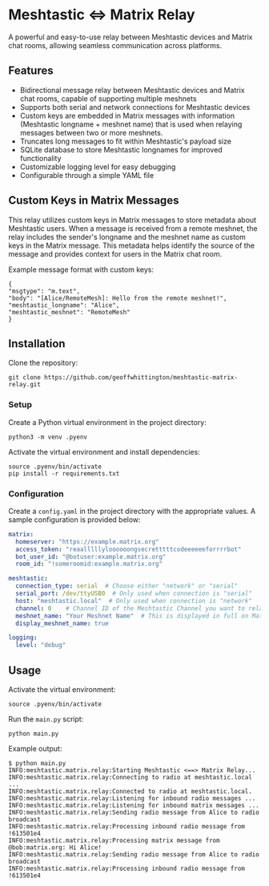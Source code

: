 # Meshtastic <=> Matrix Relay

A powerful and easy-to-use relay between Meshtastic devices and Matrix chat rooms, allowing seamless communication across platforms.

## Features

- Bidirectional message relay between Meshtastic devices and Matrix chat rooms, capable of supporting multiple meshnets
-  Supports both serial and network connections for Meshtastic devices
- Custom keys are embedded in Matrix messages with information (Meshtastic longname + meshnet name) that is used when relaying messages between two or more meshnets. 
- Truncates long messages to fit within Meshtastic's payload size
- SQLite database to store Meshtastic longnames for improved functionality
- Customizable logging level for easy debugging
- Configurable through a simple YAML file

## Custom Keys in Matrix Messages

This relay utilizes custom keys in Matrix messages to store metadata about Meshtastic users. When a message is received from a remote meshnet, the relay includes the sender's longname and the meshnet name as custom keys in the Matrix message. This metadata helps identify the source of the message and provides context for users in the Matrix chat room.

Example message format with custom keys:

```
{
"msgtype": "m.text",
"body": "[Alice/RemoteMesh]: Hello from the remote meshnet!",
"meshtastic_longname": "Alice",
"meshtastic_meshnet": "RemoteMesh"
}
```

## Installation

Clone the repository:

```
git clone https://github.com/geoffwhittington/meshtastic-matrix-relay.git
```

### Setup

Create a Python virtual environment in the project directory:

```
python3 -m venv .pyenv
```

Activate the virtual environment and install dependencies:

```
source .pyenv/bin/activate
pip install -r requirements.txt
```


### Configuration

Create a `config.yaml` in the project directory with the appropriate values. A sample configuration is provided below:

```yaml
matrix:
  homeserver: "https://example.matrix.org"
  access_token: "reaalllllyloooooongsecretttttcodeeeeeeforrrrbot"
  bot_user_id: "@botuser:example.matrix.org"
  room_id: "!someroomid:example.matrix.org"

meshtastic:
  connection_type: serial  # Choose either "network" or "serial"
  serial_port: /dev/ttyUSB0  # Only used when connection is "serial"
  host: "meshtastic.local"  # Only used when connection is "network"
  channel: 0    # Channel ID of the Meshtastic Channel you want to relay
  meshnet_name: "Your Meshnet Name"  # This is displayed in full on Matrix, but is truncated when sent to a remote Meshnet
  display_meshnet_name: true

logging:
  level: "debug"
```

## Usage
Activate the virtual environment:
```
source .pyenv/bin/activate
```
Run the `main.py` script:
```
python main.py
```
Example output:
```
$ python main.py
INFO:meshtastic.matrix.relay:Starting Meshtastic <==> Matrix Relay...
INFO:meshtastic.matrix.relay:Connecting to radio at meshtastic.local ...
INFO:meshtastic.matrix.relay:Connected to radio at meshtastic.local.
INFO:meshtastic.matrix.relay:Listening for inbound radio messages ...
INFO:meshtastic.matrix.relay:Listening for inbound matrix messages ...
INFO:meshtastic.matrix.relay:Sending radio message from Alice to radio broadcast
INFO:meshtastic.matrix.relay:Processing inbound radio message from !613501e4
INFO:meshtastic.matrix.relay:Processing matrix message from @bob:matrix.org: Hi Alice!
INFO:meshtastic.matrix.relay:Sending radio message from Alice to radio broadcast
INFO:meshtastic.matrix.relay:Processing inbound radio message from !613501e4
```
